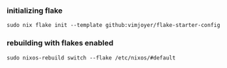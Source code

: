 ### initializing flake
```
sudo nix flake init --template github:vimjoyer/flake-starter-config
```

### rebuilding with flakes enabled
```
sudo nixos-rebuild switch --flake /etc/nixos/#default
```

